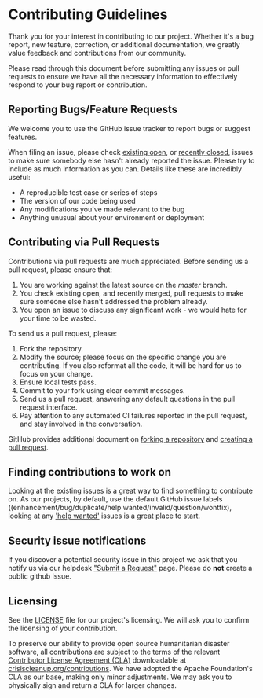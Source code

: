 # Contributing Guidelines

Thank you for your interest in contributing to our project. Whether it's a bug report, new feature, correction, or additional 
documentation, we greatly value feedback and contributions from our community.

Please read through this document before submitting any issues or pull requests to ensure we have all the necessary 
information to effectively respond to your bug report or contribution.


## Reporting Bugs/Feature Requests

We welcome you to use the GitHub issue tracker to report bugs or suggest features.

When filing an issue, please check [existing open](https://github.com/CrisisCleanup/crisiscleanup-3-awsconnect/issues), or [recently closed](https://github.com/CrisisCleanup/crisiscleanup-3-awsconnect/issues?utf8=%E2%9C%93&q=is%3Aissue%20is%3Aclosed%20), issues to make sure somebody else hasn't already reported the issue. Please try to include as much information as you can. Details like these are incredibly useful:

* A reproducible test case or series of steps
* The version of our code being used
* Any modifications you've made relevant to the bug
* Anything unusual about your environment or deployment


## Contributing via Pull Requests
Contributions via pull requests are much appreciated. Before sending us a pull request, please ensure that:

1. You are working against the latest source on the *master* branch.
2. You check existing open, and recently merged, pull requests to make sure someone else hasn't addressed the problem already.
3. You open an issue to discuss any significant work - we would hate for your time to be wasted.

To send us a pull request, please:

1. Fork the repository.
2. Modify the source; please focus on the specific change you are contributing. If you also reformat all the code, it will be hard for us to focus on your change.
3. Ensure local tests pass.
4. Commit to your fork using clear commit messages.
5. Send us a pull request, answering any default questions in the pull request interface.
6. Pay attention to any automated CI failures reported in the pull request, and stay involved in the conversation.

GitHub provides additional document on [forking a repository](https://help.github.com/articles/fork-a-repo/) and 
[creating a pull request](https://help.github.com/articles/creating-a-pull-request/).


## Finding contributions to work on
Looking at the existing issues is a great way to find something to contribute on. As our projects, by default, use the default GitHub issue labels ((enhancement/bug/duplicate/help wanted/invalid/question/wontfix), looking at any ['help wanted'](https://github.com/CrisisCleanup/crisiscleanup-3-awsconnect/labels/help%20wanted) issues is a great place to start. 


## Security issue notifications
If you discover a potential security issue in this project we ask that you notify us via our helpdesk ["Submit a Request"](https://crisiscleanup.zendesk.com/hc/en-us/requests/new) page. Please do **not** create a public github issue.


## Licensing

See the [LICENSE](https://github.com/CrisisCleanup/crisiscleanup-3-awsconnect/blob/master/LICENSE) file for our project's licensing. We will ask you to confirm the licensing of your contribution.

To preserve our ability to provide open source humanitarian disaster software, all contributions are subject to the terms of the relevant [Contributor License Agreement (CLA)](http://en.wikipedia.org/wiki/Contributor_License_Agreement) downloadable at [crisiscleanup.org/contributions](https://www.crisiscleanup.org/contributions). We have adopted the Apache Foundation's CLA as our base, making only minor adjustments.
We may ask you to physically sign and return a CLA for larger changes.

